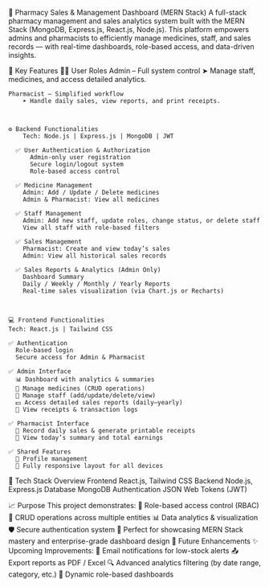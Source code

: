 💊 Pharmacy Sales & Management Dashboard (MERN Stack)
A full-stack pharmacy management and sales analytics system built with the MERN Stack (MongoDB, Express.js, React.js, Node.js).
This platform empowers admins and pharmacists to efficiently manage medicines, staff, and sales records — with real-time dashboards, role-based access, and data-driven insights.

🚀 Key Features
    👨‍⚕️ User Roles
    Admin – Full system control
        ➤ Manage staff, medicines, and access detailed analytics.
        
    Pharmacist – Simplified workflow
        ➤ Handle daily sales, view reports, and print receipts.


        
    ⚙️ Backend Functionalities
        Tech: Node.js | Express.js | MongoDB | JWT
    
      ✅ User Authentication & Authorization
          Admin-only user registration
          Secure login/logout system
          Role-based access control
          
      ✅ Medicine Management
        Admin: Add / Update / Delete medicines
        Admin & Pharmacist: View all medicines
      
      ✅ Staff Management
        Admin: Add new staff, update roles, change status, or delete staff
        View all staff with role-based filters
      
      ✅ Sales Management
        Pharmacist: Create and view today’s sales
        Admin: View all historical sales records
      
      ✅ Sales Reports & Analytics (Admin Only)
        Dashboard Summary
        Daily / Weekly / Monthly / Yearly Reports
        Real-time sales visualization (via Chart.js or Recharts)


    
    💻 Frontend Functionalities
    Tech: React.js | Tailwind CSS
    
    ✅ Authentication
      Role-based login
      Secure access for Admin & Pharmacist
  
    ✅ Admin Interface
      📊 Dashboard with analytics & summaries
      💊 Manage medicines (CRUD operations)
      👥 Manage staff (add/update/delete/view)
      💵 Access detailed sales reports (daily–yearly)
      🧾 View receipts & transaction logs

    ✅ Pharmacist Interface
      🧮 Record daily sales & generate printable receipts
      📅 View today’s summary and total earnings
      
    ✅ Shared Features
      🔐 Profile management
      📱 Fully responsive layout for all devices


🧠 Tech Stack Overview
    Frontend	React.js, Tailwind CSS
    Backend	Node.js, Express.js
    Database	MongoDB
    Authentication	JSON Web Tokens (JWT)


📈 Purpose
This project demonstrates:
    🔑 Role-based access control (RBAC)
    🧩 CRUD operations across multiple entities
    📊 Data analytics & visualization
    🛡️ Secure authentication system
    💼 Perfect for showcasing MERN Stack mastery and enterprise-grade dashboard design
    🧾 Future Enhancements
    ✨ Upcoming Improvements:
    📧 Email notifications for low-stock alerts
    📤 Export reports as PDF / Excel
    🔍 Advanced analytics filtering (by date range, category, etc.)
    🧭 Dynamic role-based dashboards
